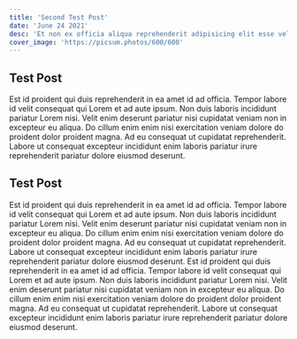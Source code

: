```yaml
---
title: 'Second Test Post'
date: 'June 24 2021'
desc: 'Et non ex officia aliqua reprehenderit adipisicing elit esse velit deserunt dolor excepteur proident id.'
cover_image: 'https://picsum.photos/600/600'
---
```


## Test Post

Est id proident qui duis reprehenderit in ea amet id ad officia. Tempor labore id velit consequat qui Lorem et ad aute ipsum. Non duis laboris incididunt pariatur Lorem nisi. Velit enim deserunt pariatur nisi cupidatat veniam non in excepteur eu aliqua. Do cillum enim enim nisi exercitation veniam dolore do proident dolor proident magna. Ad eu consequat ut cupidatat reprehenderit. Labore ut consequat excepteur incididunt enim laboris pariatur irure reprehenderit pariatur dolore eiusmod deserunt.

## Test Post 

Est id proident qui duis reprehenderit in ea amet id ad officia. Tempor labore id velit consequat qui Lorem et ad aute ipsum. Non duis laboris incididunt pariatur Lorem nisi. Velit enim deserunt pariatur nisi cupidatat veniam non in excepteur eu aliqua. Do cillum enim enim nisi exercitation veniam dolore do proident dolor proident magna. Ad eu consequat ut cupidatat reprehenderit. Labore ut consequat excepteur incididunt enim laboris pariatur irure reprehenderit pariatur dolore eiusmod deserunt.
Est id proident qui duis reprehenderit in ea amet id ad officia. Tempor labore id velit consequat qui Lorem et ad aute ipsum. Non duis laboris incididunt pariatur Lorem nisi. Velit enim deserunt pariatur nisi cupidatat veniam non in excepteur eu aliqua. Do cillum enim enim nisi exercitation veniam dolore do proident dolor proident magna. Ad eu consequat ut cupidatat reprehenderit. Labore ut consequat excepteur incididunt enim laboris pariatur irure reprehenderit pariatur dolore eiusmod deserunt.